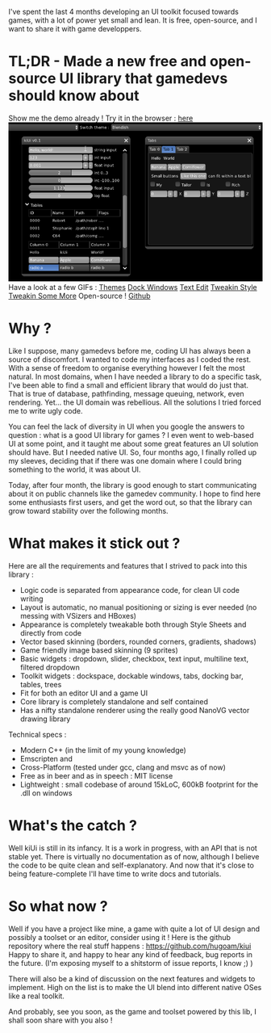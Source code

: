 I've spent the last 4 months developing an UI toolkit focused towards games, with a lot of power yet small and lean. It is free, open-source, and I want to share it with game developpers.

TL;DR - Made a new free and open-source UI library that gamedevs should know about
=====
Show me the demo already ! Try it in the browser : [here](http://hugoam.github.io/kiui/livedemo/kiui.html)
![switching between styles at runtime](media/themes.gif?raw=true)
Have a look at a few GIFs : [Themes](http://hugoam.github.io/kiui/media/styles.gif) [Dock Windows](http://hugoam.github.io/kiui/media/dockspace.gif)
[Text Edit](http://hugoam.github.io/kiui/media/texteditx.gif) [Tweakin Style](http://hugoam.github.io/kiui/media/styling.gif) [Tweakin Some More](http://hugoam.github.io/kiui/media/stylingbis.gif)
Open-source ! [Github](https://github.com/hugoam/kiui)

Why ?
=====
Like I suppose, many gamedevs before me, coding UI has always been a source of discomfort.
I wanted to code my interfaces as I coded the rest. With a sense of freedom to organise everything however I felt the most natural.
In most domains, when I have needed a library to do a specific task, I've been able to find a small and efficient library that would do just that.
That is true of database, pathfinding, message queuing, network, even rendering.
Yet... the UI domain was rebellious. All the solutions I tried forced me to write ugly code.

You can feel the lack of diversity in UI when you google the answers to question : what is a good UI library for games ?
I even went to web-based UI at some point, and it taught me about some great features an UI solution should have. But I needed native UI.
So, four months ago, I finally rolled up my sleeves, deciding that if there was one domain where I could bring something to the world, it was about UI.

Today, after four month, the library is good enough to start communicating about it on public channels like the gamedev community.
I hope to find here some enthusiasts first users, and get the word out, so that the library can grow toward stability over the following months.

What makes it stick out ?
=========================
Here are all the requirements and features that I strived to pack into this library :
- Logic code is separated from appearance code, for clean UI code writing
- Layout is automatic, no manual positioning or sizing is ever needed (no messing with VSizers and HBoxes)
- Appearance is completely tweakable both through Style Sheets and directly from code
- Vector based skinning (borders, rounded corners, gradients, shadows)
- Game friendly image based skinning (9 sprites)
- Basic widgets : dropdown, slider, checkbox, text input, multiline text, filtered dropdown
- Toolkit widgets : dockspace, dockable windows, tabs, docking bar, tables, trees
- Fit for both an editor UI and a game UI
- Core library is completely standalone and self contained
- Has a nifty standalone renderer using the really good NanoVG vector drawing library

Technical specs :
- Modern C++ (in the limit of my young knowledge)
- Emscripten and
- Cross-Platform (tested under gcc, clang and msvc as of now)
- Free as in beer and as in speech : MIT license
- Lightweight : small codebase of around 15kLoC, 600kB footprint for the .dll on windows

What's the catch ?
==================
Well kiUi is still in its infancy. It is a work in progress, with an API that is not stable yet.
There is virtually no documentation as of now, although I believe the code to be quite clean and self-explanatory.
And now that it's close to being feature-complete I'll have time to write docs and tutorials.

So what now ?
=============
Well if you have a project like mine, a game with quite a lot of UI design and possibly a toolset or an editor, consider using it !
Here is the github repository where the real stuff happens : https://github.com/hugoam/kiui
Happy to share it, and happy to hear any kind of feedback, bug reports in the future. (I'm exposing myself to a shitstorm of issue reports, I know ;) )

There will also be a kind of discussion on the next features and widgets to implement.
High on the list is to make the UI blend into different native OSes like a real toolkit.

And probably, see you soon, as the game and toolset powered by this lib, I shall soon share with you also !
